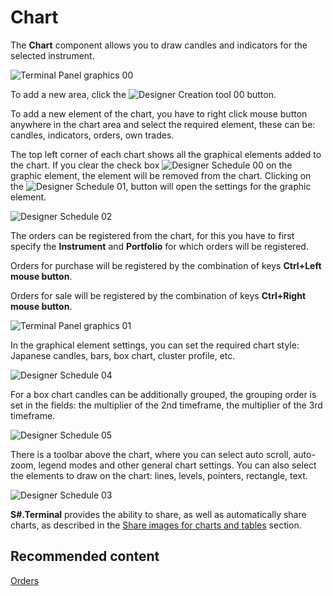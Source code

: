 # Chart

The **Chart** component allows you to draw candles and indicators for the selected instrument. 

![Terminal Panel graphics 00](~/images/Terminal_Panel_graphics_00.png)

To add a new area, click the ![Designer Creation tool 00](~/images/Designer_Creation_tool_00.png) button. 

To add a new element of the chart, you have to right click mouse button anywhere in the chart area and select the required element, these can be: candles, indicators, orders, own trades. 

The top left corner of each chart shows all the graphical elements added to the chart. If you clear the check box ![Designer Schedule 00](~/images/Designer_Schedule_00.png) on the graphic element, the element will be removed from the chart. Clicking on the ![Designer Schedule 01](~/images/Designer_Schedule_01.png), button will open the settings for the graphic element.

![Designer Schedule 02](~/images/Designer_Schedule_02.png)

The orders can be registered from the chart, for this you have to first specify the **Instrument** and **Portfolio** for which orders will be registered.

Orders for purchase will be registered by the combination of keys **Ctrl+Left mouse button**. 

Orders for sale will be registered by the combination of keys **Ctrl+Right mouse button**. 

![Terminal Panel graphics 01](~/images/Terminal_Panel_graphics_01.png)

In the graphical element settings, you can set the required chart style: Japanese candles, bars, box chart, cluster profile, etc.

![Designer Schedule 04](~/images/Designer_Schedule_04.png)

For a box chart candles can be additionally grouped, the grouping order is set in the fields: the multiplier of the 2nd timeframe, the multiplier of the 3rd timeframe.

![Designer Schedule 05](~/images/Designer_Schedule_05.png)

There is a toolbar above the chart, where you can select auto scroll, auto\-zoom, legend modes and other general chart settings. You can also select the elements to draw on the chart: lines, levels, pointers, rectangle, text.

![Designer Schedule 03](~/images/Designer_Schedule_03.png)

**S\#.Terminal** provides the ability to share, as well as automatically share charts, as described in the [Share images for charts and tables](Designer_publish.md) section. 

## Recommended content

[Orders](Designer_Orders.md)
